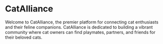 # CatAlliance
Welcome to CatAlliance, the premier platform for connecting cat enthusiasts and their feline companions. CatAlliance is dedicated to building a vibrant community where cat owners can find playmates, partners, and friends for their beloved cats.
